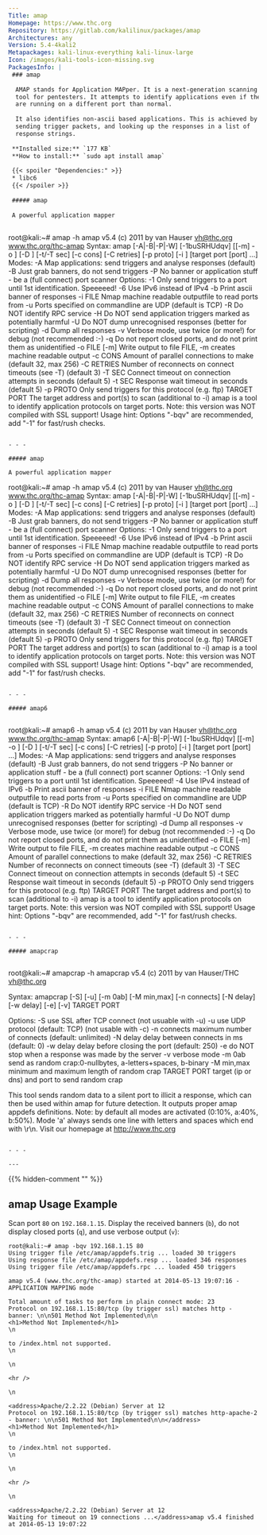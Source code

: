 ```yaml
---
Title: amap
Homepage: https://www.thc.org
Repository: https://gitlab.com/kalilinux/packages/amap
Architectures: any
Version: 5.4-4kali2
Metapackages: kali-linux-everything kali-linux-large 
Icon: /images/kali-tools-icon-missing.svg
PackagesInfo: |
 ### amap
 
  AMAP stands for Application MAPper. It is a next-generation scanning
  tool for pentesters. It attempts to identify applications even if they
  are running on a different port than normal.
   
  It also identifies non-ascii based applications. This is achieved by
  sending trigger packets, and looking up the responses in a list of
  response strings.
 
 **Installed size:** `177 KB`  
 **How to install:** `sudo apt install amap`  
 
 {{< spoiler "Dependencies:" >}}
 * libc6 
 {{< /spoiler >}}
 
 ##### amap
 
 A powerful application mapper
 
 ```
 root@kali:~# amap -h
 amap v5.4 (c) 2011 by van Hauser <vh@thc.org> www.thc.org/thc-amap
 Syntax: amap [-A|-B|-P|-W] [-1buSRHUdqv] [[-m] -o <file>] [-D <file>] [-t/-T sec] [-c cons] [-C retries] [-p proto] [-i <file>] [target port [port] ...]
 Modes:
   -A         Map applications: send triggers and analyse responses (default)
   -B         Just grab banners, do not send triggers
   -P         No banner or application stuff - be a (full connect) port scanner
 Options:
   -1         Only send triggers to a port until 1st identification. Speeeeed!
   -6         Use IPv6 instead of IPv4
   -b         Print ascii banner of responses
   -i FILE    Nmap machine readable outputfile to read ports from
   -u         Ports specified on commandline are UDP (default is TCP)
   -R         Do NOT identify RPC service
   -H         Do NOT send application triggers marked as potentially harmful
   -U         Do NOT dump unrecognised responses (better for scripting)
   -d         Dump all responses
   -v         Verbose mode, use twice (or more!) for debug (not recommended :-)
   -q         Do not report closed ports, and do not print them as unidentified
   -o FILE [-m] Write output to file FILE, -m creates machine readable output
   -c CONS    Amount of parallel connections to make (default 32, max 256)
   -C RETRIES Number of reconnects on connect timeouts (see -T) (default 3)
   -T SEC     Connect timeout on connection attempts in seconds (default 5)
   -t SEC     Response wait timeout in seconds (default 5)
   -p PROTO   Only send triggers for this protocol (e.g. ftp)
   TARGET PORT   The target address and port(s) to scan (additional to -i)
 amap is a tool to identify application protocols on target ports.
 Note: this version was NOT compiled with SSL support!
 Usage hint: Options "-bqv" are recommended, add "-1" for fast/rush checks.
 ```
 
 - - -
 
 ##### amap
 
 A powerful application mapper
 
 ```
 root@kali:~# amap -h
 amap v5.4 (c) 2011 by van Hauser <vh@thc.org> www.thc.org/thc-amap
 Syntax: amap [-A|-B|-P|-W] [-1buSRHUdqv] [[-m] -o <file>] [-D <file>] [-t/-T sec] [-c cons] [-C retries] [-p proto] [-i <file>] [target port [port] ...]
 Modes:
   -A         Map applications: send triggers and analyse responses (default)
   -B         Just grab banners, do not send triggers
   -P         No banner or application stuff - be a (full connect) port scanner
 Options:
   -1         Only send triggers to a port until 1st identification. Speeeeed!
   -6         Use IPv6 instead of IPv4
   -b         Print ascii banner of responses
   -i FILE    Nmap machine readable outputfile to read ports from
   -u         Ports specified on commandline are UDP (default is TCP)
   -R         Do NOT identify RPC service
   -H         Do NOT send application triggers marked as potentially harmful
   -U         Do NOT dump unrecognised responses (better for scripting)
   -d         Dump all responses
   -v         Verbose mode, use twice (or more!) for debug (not recommended :-)
   -q         Do not report closed ports, and do not print them as unidentified
   -o FILE [-m] Write output to file FILE, -m creates machine readable output
   -c CONS    Amount of parallel connections to make (default 32, max 256)
   -C RETRIES Number of reconnects on connect timeouts (see -T) (default 3)
   -T SEC     Connect timeout on connection attempts in seconds (default 5)
   -t SEC     Response wait timeout in seconds (default 5)
   -p PROTO   Only send triggers for this protocol (e.g. ftp)
   TARGET PORT   The target address and port(s) to scan (additional to -i)
 amap is a tool to identify application protocols on target ports.
 Note: this version was NOT compiled with SSL support!
 Usage hint: Options "-bqv" are recommended, add "-1" for fast/rush checks.
 ```
 
 - - -
 
 ##### amap6
 
 
 ```
 root@kali:~# amap6 -h
 amap v5.4 (c) 2011 by van Hauser <vh@thc.org> www.thc.org/thc-amap
 Syntax: amap6 [-A|-B|-P|-W] [-1buSRHUdqv] [[-m] -o <file>] [-D <file>] [-t/-T sec] [-c cons] [-C retries] [-p proto] [-i <file>] [target port [port] ...]
 Modes:
   -A         Map applications: send triggers and analyse responses (default)
   -B         Just grab banners, do not send triggers
   -P         No banner or application stuff - be a (full connect) port scanner
 Options:
   -1         Only send triggers to a port until 1st identification. Speeeeed!
   -4         Use IPv4 instead of IPv6
   -b         Print ascii banner of responses
   -i FILE    Nmap machine readable outputfile to read ports from
   -u         Ports specified on commandline are UDP (default is TCP)
   -R         Do NOT identify RPC service
   -H         Do NOT send application triggers marked as potentially harmful
   -U         Do NOT dump unrecognised responses (better for scripting)
   -d         Dump all responses
   -v         Verbose mode, use twice (or more!) for debug (not recommended :-)
   -q         Do not report closed ports, and do not print them as unidentified
   -o FILE [-m] Write output to file FILE, -m creates machine readable output
   -c CONS    Amount of parallel connections to make (default 32, max 256)
   -C RETRIES Number of reconnects on connect timeouts (see -T) (default 3)
   -T SEC     Connect timeout on connection attempts in seconds (default 5)
   -t SEC     Response wait timeout in seconds (default 5)
   -p PROTO   Only send triggers for this protocol (e.g. ftp)
   TARGET PORT   The target address and port(s) to scan (additional to -i)
 amap is a tool to identify application protocols on target ports.
 Note: this version was NOT compiled with SSL support!
 Usage hint: Options "-bqv" are recommended, add "-1" for fast/rush checks.
 ```
 
 - - -
 
 ##### amapcrap
 
 
 ```
 root@kali:~# amapcrap -h
 amapcrap v5.4 (c) 2011 by van Hauser/THC <vh@thc.org>
 
 Syntax: amapcrap [-S] [-u] [-m 0ab] [-M min,max] [-n connects] [-N delay] [-w delay] [-e] [-v] TARGET PORT
 
 Options:
     -S           use SSL after TCP connect (not usuable with -u)
     -u           use UDP protocol (default: TCP) (not usable with -c)
     -n connects  maximum number of connects (default: unlimited)
     -N delay     delay between connects in ms (default: 0)
     -w delay     delay before closing the port (default: 250)
     -e           do NOT stop when a response was made by the server
     -v           verbose mode
     -m 0ab       send as random crap:0-nullbytes, a-letters+spaces, b-binary
     -M min,max   minimum and maximum length of random crap
     TARGET PORT  target (ip or dns) and port to send random crap
 
 This tool sends random data to a silent port to illicit a response, which can
 then be used within amap for future detection. It outputs proper amap
 appdefs definitions. Note: by default all modes are activated (0:10%, a:40%,
 b:50%). Mode 'a' always sends one line with letters and spaces which end with
 \r\n. Visit our homepage at http://www.thc.org
 ```
 
 - - -
 
---
```

{{% hidden-comment "<!--Do not edit anything above this line-->" %}}

## amap Usage Example

Scan port `80` on `192.168.1.15`. Display the received banners (`b`), do not display closed ports (`q`), and use verbose output (`v`):

```
root@kali:~# amap -bqv 192.168.1.15 80
Using trigger file /etc/amap/appdefs.trig ... loaded 30 triggers
Using response file /etc/amap/appdefs.resp ... loaded 346 responses
Using trigger file /etc/amap/appdefs.rpc ... loaded 450 triggers

amap v5.4 (www.thc.org/thc-amap) started at 2014-05-13 19:07:16 - APPLICATION MAPPING mode

Total amount of tasks to perform in plain connect mode: 23
Protocol on 192.168.1.15:80/tcp (by trigger ssl) matches http - banner: \n\n501 Method Not Implemented\n\n
<h1>Method Not Implemented</h1>
\n

to /index.html not supported.
\n

\n

<hr />

\n

<address>Apache/2.2.22 (Debian) Server at 12
Protocol on 192.168.1.15:80/tcp (by trigger ssl) matches http-apache-2 - banner: \n\n501 Method Not Implemented\n\n</address>
<h1>Method Not Implemented</h1>
\n

to /index.html not supported.
\n

\n

<hr />

\n

<address>Apache/2.2.22 (Debian) Server at 12
Waiting for timeout on 19 connections ...</address>amap v5.4 finished at 2014-05-13 19:07:22
```
